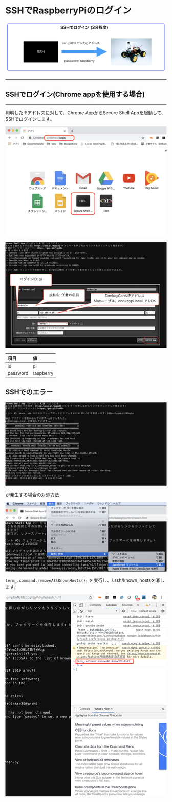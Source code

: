 # SSHでRaspberryPiのログイン

![](./img/ssh000.png)

<hr>
	
## SSHでログイン(Chrome appを使用する場合)

<hr>


判明したIPアドレスに対して、Chrome AppからSecure Shell Appを起動して、SSHでログインします。

![](./img/ssh001.png)

![](./img/ssh002.png)

|項目|値|
|:--|:--|
|id|pi|
|password|raspberry|


## SSHでのエラー

![](./img/ssh_warning01.png)

が発生する場合の対処方法

![](./img/ssh_warning02.png)

`term_.command.removeAllKnownHosts();` を実行し、/.ssh/known_hostsを消します。

![](./img/ssh_warning03.png)

